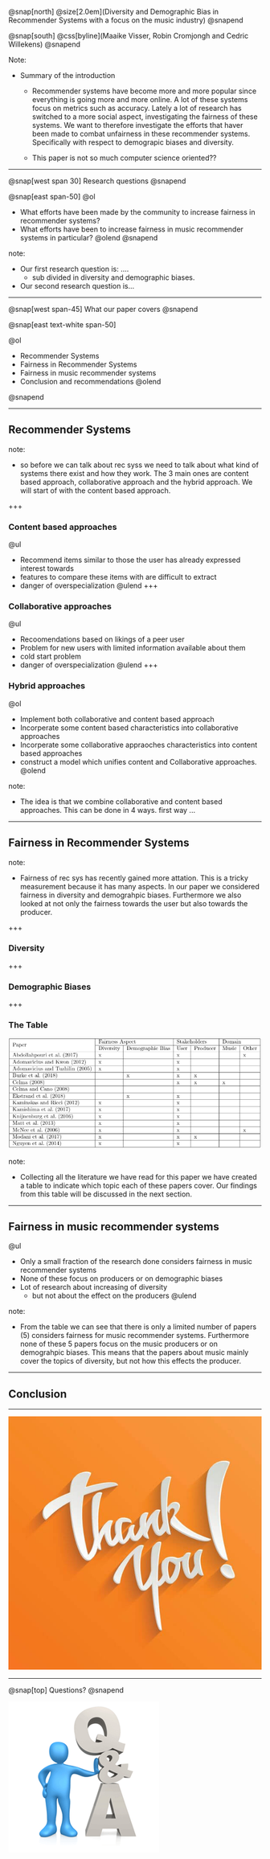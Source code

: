 @snap[north]
@size[2.0em](Diversity and Demographic Bias in Recommender Systems with a focus on the  music industry)
@snapend

@snap[south]
@css[byline](Maaike Visser, Robin Cromjongh and Cedric Willekens)
@snapend

Note:
  - Summary of the introduction
    - Recommender systems have become more and more popular since everything is going more and more online. A lot of these systems focus on metrics such as accuracy. Lately a lot of research has switched to a more social aspect, investigating the fairness of these systems. We want to therefore investigate the efforts that haver been made to combat unfairness in these recommender systems. Specifically with respect to demograpic biases and diversity. 

    - This paper is not so much computer science oriented??

---

@snap[west span 30]
Research questions
@snapend

@snap[east span-50]
@ol
  - What efforts have been made by the community to increase fairness in recommender systems?
  - What efforts have been to increase fairness in music recommender systems in particular?
@olend
@snapend

note: 
  - Our first research question is: .... 
    - sub divided in diversity and demographic biases. 
  - Our second research question is...  

---

@snap[west span-45]
What our paper covers
@snapend

@snap[east text-white span-50]

@ol
  - Recommender Systems
  - Fairness in Recommender Systems
  - Fairness in music recommender systems
  - Conclusion and recommendations
@olend

@snapend


---

## Recommender Systems

note: 
  - so before we can talk about rec syss we need to talk about what kind of systems there exist and how they work. The 3 main ones are content based approach, collaborative approach and the hybrid approach. We will start of with the content based approach. 

+++ 

### Content based approaches

@ul
  - Recommend items similar to those the user has already expressed interest towards
  - features to compare these items with are difficult to extract
  - danger of overspecialization
@ulend
+++ 

### Collaborative approaches

@ul
  - Recoomendations based on likings of a peer user
  - Problem for new users with limited information available about them
  - cold start problem
  - danger of overspecialization
@ulend
+++ 

### Hybrid approaches

@ol
  - Implement both collaborative and content based approach
  - Incorperate some content based characteristics into collaborative approaches
  - Incorperate some collaborative appraoches characteristics into content based approaches
  - construct a model which unifies content and Collaborative approaches.
@olend

note: 
  - The idea is that we combine collaborative and content based approaches. This can be done in 4 ways. first way ... 

---

## Fairness in Recommender Systems

note: 
  - Fairness of rec sys has recently gained more attation. This is a tricky measurement because it has many aspects. In our paper we considered fairness in diversity and demograhpic biases. Furthermore we also looked at not only the fairness towards the user but also towards the producer. 

+++ 

### Diversity



+++ 

### Demographic Biases

+++

### The Table

![TableOfPapers](table.PNG)

note: 
  - Collecting all the literature we have read for this paper we have created a table to indicate which topic each of these papers cover. Our findings from this table will be discussed in the next section. 

--- 

## Fairness in music recommender systems
@ul
  - Only a small fraction of the research done considers fairness in music recommender systems
  - None of these focus on producers or on demographic biases
  - Lot of research about increasing of diversity
    - but not about the effect on the producers
@ulend

note: 
  - From the table we can see that there is only a limited number of papers (5) considers fairness for music recommender systems. Furthermore none of these 5 papers focus on the music producers or on demograhpic biases. This means that the papers about music mainly cover the topics of diversity, but not how this effects the producer. 

--- 

## Conclusion

--- 

![Thank you](./template/img/thanks.jpg)

---

@snap[top]
Questions?
@snapend

![questions](./template/img/questions-3.png)